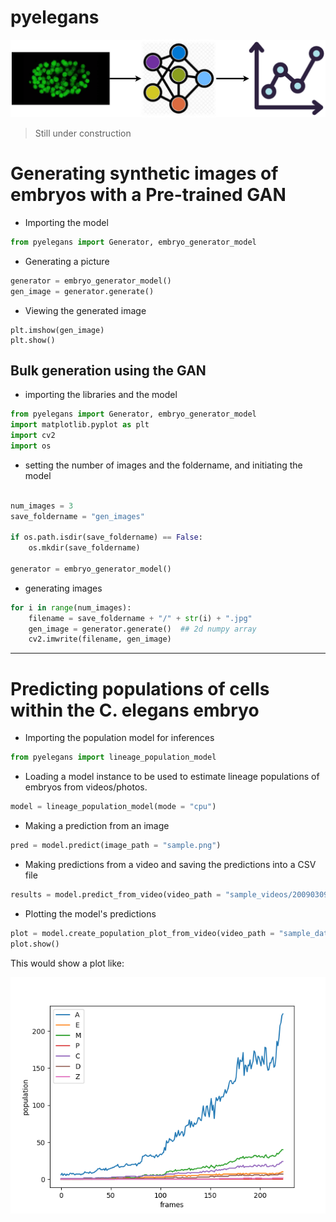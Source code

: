 # pyelegans 

<img src = "images/py_elegans_vis.png">

> Still under construction

# Generating synthetic images of embryos with a Pre-trained GAN

* Importing the model
```python
from pyelegans import Generator, embryo_generator_model
```

* Generating a picture
```python
generator = embryo_generator_model()
gen_image = generator.generate()  

```
* Viewing the generated image
```
plt.imshow(gen_image)
plt.show()
```

## Bulk generation using the GAN

* importing the libraries and the model
```python
from pyelegans import Generator, embryo_generator_model
import matplotlib.pyplot as plt
import cv2
import os
```

* setting the number of images and the foldername, and initiating the model
```python

num_images = 3
save_foldername = "gen_images"

if os.path.isdir(save_foldername) == False:
    os.mkdir(save_foldername)

generator = embryo_generator_model()
```
* generating images
```python
for i in range(num_images):
    filename = save_foldername + "/" + str(i) + ".jpg"
    gen_image = generator.generate()  ## 2d numpy array 
    cv2.imwrite(filename, gen_image)
```

---

# Predicting populations of cells within the C. elegans embryo

*  Importing the population model for inferences 
```python
from pyelegans import lineage_population_model
```

* Loading a model instance to be used to estimate lineage populations of embryos from videos/photos.
```python
model = lineage_population_model(mode = "cpu")
```

* Making a prediction from an image
```python
pred = model.predict(image_path = "sample.png")
```

* Making predictions from a video and saving the predictions into a CSV file
```python
results = model.predict_from_video(video_path = "sample_videos/20090309_F39B2_1_7_L1.mov", save_csv = True, csv_name = "foo.csv")
```

* Plotting the model's predictions
```python
plot = model.create_population_plot_from_video(video_path = "sample_data/sample_videos/20090309_F39B2_1_7_L1.mov", save_plot= True, plot_name= "images/plot.png", ignore_last_n_frames= 30 )
plot.show()
```
This would show a plot like:

<img src= "sample_preds/plot.png">
